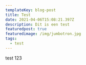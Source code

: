 ```yaml
---
templateKey: blog-post
title: Test
date: 2021-04-06T15:08:21.397Z
description: Dit is een test
featuredpost: true
featuredimage: /img/jumbotron.jpg
tags:
  - test
---
```

test 123